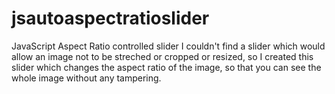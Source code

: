 jsautoaspectratioslider
=======================

JavaScript Aspect Ratio controlled slider
I couldn't find a slider which would allow an image not to be streched 
or cropped or resized, so I created this slider which changes the aspect 
ratio of the image, so that you can see the whole image without any tampering.
